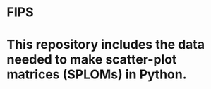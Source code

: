 # FIPS
# This repository includes the data needed to make scatter-plot matrices (SPLOMs) in Python.
